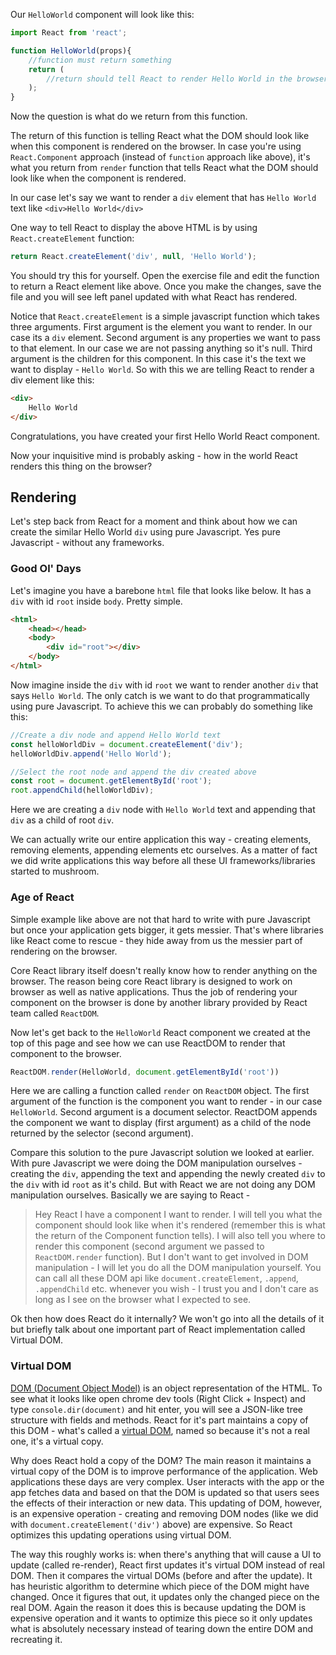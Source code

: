 Our `HelloWorld` component will look like this:

```jsx
import React from 'react';

function HelloWorld(props){
    //function must return something
    return (
        //return should tell React to render Hello World in the browser
    );
}
```
Now the question is what do we return from this function.

The return of this function is telling React what the DOM should look like when this component is rendered on the browser. In case you're using `React.Component` approach (instead of `function` approach like above), it's what you return from `render` function that tells React what the DOM should look like when the component is rendered.

In our case let's say we want to render a `div` element that has `Hello World` text like `<div>Hello World</div>`

One way to tell React to display the above HTML is by using `React.createElement` function:

```jsx
return React.createElement('div', null, 'Hello World');
```

You should try this for yourself. Open the exercise file and edit the function to return a React element like above. Once you make the changes, save the file and you will see left panel updated with what React has rendered.

<!--exercise-->

Notice that `React.createElement` is a simple javascript function which takes three arguments. First argument is the element you want to render. In our case its a `div` element. Second argument is any properties we want to pass to that element. In our case we are not passing anything so it's null. Third argument is the children for this component. In this case it's the text we want to display - `Hello World`. So with this we are telling React to render a div element like this:

```html
<div>
    Hello World
</div>
```

Congratulations, you have created your first Hello World React component.

Now your inquisitive mind is probably asking - how in the world React renders this thing on the browser?

## Rendering

Let's step back from React for a moment and think about how we can create the similar Hello World `div` using pure Javascript. Yes pure Javascript - without any frameworks.

### Good Ol' Days

Let's imagine you have a barebone `html` file that looks like below. It has a `div` with id `root` inside `body`. Pretty simple.

```html
<html>
    <head></head>
    <body>
        <div id="root"></div>
    </body>
</html>
```

Now imagine inside the `div` with id `root` we want to render another `div` that says `Hello World`. The only catch is we want to do that programmatically using pure Javascript.
To achieve this we can probably do something like this:

```js
//Create a div node and append Hello World text
const helloWorldDiv = document.createElement('div');
helloWorldDiv.append('Hello World');

//Select the root node and append the div created above
const root = document.getElementById('root');
root.appendChild(helloWorldDiv);
```

Here we are creating a `div` node with `Hello World` text and appending that `div` as a child of root `div`.

We can actually write our entire application this way - creating elements, removing elements, appending elements etc ourselves. As a matter of fact we did write applications this way before all these UI frameworks/libraries started to mushroom.

### Age of React
Simple example like above are not that hard to write with pure Javascript but once your application gets bigger, it gets messier. That's where libraries like React come to rescue - they hide away from us the messier part of rendering on the browser.

Core React library itself doesn't really know how to render anything on the browser. The reason being core React library is designed to work on browser as well as native applications. Thus the job of rendering your component on the browser is done by another library provided by React team called `ReactDOM`.

Now let's get back to the `HelloWorld` React component we created at the top of this page and see how we can use ReactDOM to render that component to the browser.

```jsx
ReactDOM.render(HelloWorld, document.getElementById('root'))
```

Here we are calling a function called `render` on `ReactDOM` object. The first argument of the function is the component you want to render - in our case `HelloWorld`. Second argument is a document selector. ReactDOM appends the component we want to display (first argument) as a child of the node returned by the selector (second argument).

Compare this solution to the pure Javascript solution we looked at earlier. With pure Javascript we were doing the DOM manipulation ourselves - creating the `div`, appending the text and appending the newly created `div` to the `div` with id `root` as it's child. But with React we are not doing any DOM manipulation ourselves. Basically we are saying to React - 

> Hey React I have a component I want to render. I will tell you what the component should look like when it's rendered (remember this is what the return of the Component function tells). I will also tell you where to render this component (second argument we passed to `ReactDOM.render` function). But I don't want to get involved in DOM manipulation - I will let you do all the DOM manipulation yourself. You can call all these DOM api like `document.createElement`, `.append`, `.appendChild` etc. whenever you wish - I trust you and I don't care as long as I see on the browser what I expected to see.

Ok then how does React do it internally? We won't go into all the details of it but briefly talk about one important part of React implementation called Virtual DOM.

### Virtual DOM
[DOM (Document Object Model)](https://www.w3schools.com/js/js_htmldom.asp) is an object representation of the HTML. To see what it looks like open chrome dev tools (Right Click + Inspect) and type `console.dir(document)` and hit enter, you will see a JSON-like tree structure with fields and methods. React for it's part maintains a copy of this DOM - what's called a [virtual DOM](https://reactjs.org/docs/faq-internals.html), named so because it's not a real one, it's a virtual copy.

Why does React hold a copy of the DOM? The main reason it maintains a virtual copy of the DOM is to improve performance of the application. 
Web applications these days are very complex. User interacts with the app or the app fetches data and based on that the DOM is updated so that users sees the effects of their interaction or new data. This updating of DOM, however, is an expensive operation - creating and removing DOM nodes (like we did with `document.createElement('div')` above) are expensive. So React optimizes this updating operations using virtual DOM.

The way this roughly works is: when there's anything that will cause a UI to update (called re-render), React first updates it's virtual DOM instead of real DOM. Then it compares the virtual DOMs (before and after the update). It has heuristic algorithm to determine which piece of the DOM might have changed. Once it figures that out, it updates only the changed piece on the real DOM. Again the reason it does this is because updating the DOM is expensive operation and it wants to optimize this piece so it only updates what is absolutely necessary instead of tearing down the entire DOM and recreating it.
